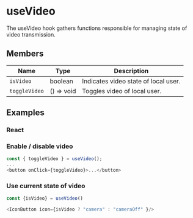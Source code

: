 # useVideo

The useVideo hook gathers functions responsible for managing state of video transmission.

## Members

| Name          | Type       | Description                          |
| ------------- | ---------- | ------------------------------------ |
| `isVideo`     | boolean    | Indicates video state of local user. |
| `toggleVideo` | () => void | Toggles video of local user.         |

## Examples

### React

### Enable / disable video

```javascript
const { toggleVideo } = useVideo();
...
<button onClick={toggleVideo}>...</button>
```

### Use current state of video

```javascript
const {isVideo} = useVideo()

<IconButton icon={isVideo ? "camera" : "cameraOff" }/>
```
